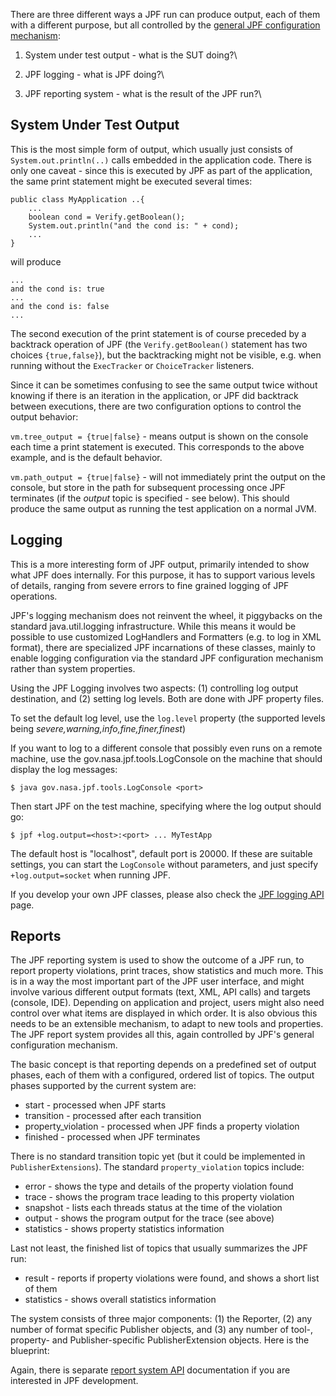 There are three different ways a JPF run can produce output, each of them with a different purpose, but all controlled by the [general JPF configuration mechanism](config):

  1. System under test output - what is the SUT doing?\

  2. JPF logging - what is JPF doing?\

  3. JPF reporting system - what is the result of the JPF run?\



## System Under Test Output ##

This is the most simple form of output, which usually just consists of `System.out.println(..)` calls embedded in the application code. There is only one caveat - since this is executed by JPF as part of the application, the same print statement might be executed several times:

~~~~~~~~ {.java}
public class MyApplication ..{
    ...
    boolean cond = Verify.getBoolean();
    System.out.println("and the cond is: " + cond);
    ...
}
~~~~~~~~

will produce

~~~~~~~~
...
and the cond is: true
...
and the cond is: false
...
~~~~~~~~

The second execution of the print statement is of course preceded by a backtrack operation of JPF (the `Verify.getBoolean()` statement has two choices `{true,false}`), but the backtracking might not be visible, e.g. when running without the `ExecTracker` or `ChoiceTracker` listeners.

Since it can be sometimes confusing to see the same output twice without knowing if there is an iteration in the application, or JPF did backtrack between executions, there are two configuration options to control the output behavior:

`vm.tree_output = {true|false}` - means output is shown on the console each time a print statement is executed. This corresponds to the above example, and is the default behavior.

`vm.path_output = {true|false}` - will not immediately print the output on the console, but store in the path for subsequent processing once JPF terminates (if the *output* topic is specified - see below). This should produce the same output as running the test application on a normal JVM.

## Logging ##

This is a more interesting form of JPF output, primarily intended to show what JPF does internally. For this purpose, it has to support various levels of details, ranging from severe errors to fine grained logging of JPF operations.

JPF's logging mechanism does not reinvent the wheel, it piggybacks on the standard java.util.logging infrastructure. While this means it would be possible to use customized LogHandlers and Formatters (e.g. to log in XML format), there are specialized JPF incarnations of these classes, mainly to enable logging configuration via the standard JPF configuration mechanism rather than system properties.

Using the JPF Logging involves two aspects: (1) controlling log output destination, and (2) setting log levels. Both are done with JPF property files.

To set the default log level, use the `log.level` property (the supported levels being *severe,warning,info,fine,finer,finest*)

If you want to log to a different console that possibly even runs on a remote machine, use the gov.nasa.jpf.tools.LogConsole on the machine that should display the log messages:

~~~~~~~~ {.bash}
$ java gov.nasa.jpf.tools.LogConsole <port>
~~~~~~~~

Then start JPF on the test machine, specifying where the log output should go:

~~~~~~~~ {.bash}
$ jpf +log.output=<host>:<port> ... MyTestApp
~~~~~~~~

The default host is "localhost", default port is 20000. If these are suitable settings, you can start the `LogConsole` without parameters, and just specify `+log.output=socket` when running JPF.


If you develop your own JPF classes, please also check the [JPF logging API](../devel/logging) page.

## Reports ##

The JPF reporting system is used to show the outcome of a JPF run, to report property violations, print traces, show statistics and much more. This is in a way the most important part of the JPF user interface, and might involve various different output formats (text, XML, API calls) and targets (console, IDE). Depending on application and project, users might also need control over what items are displayed in which order. It is also obvious this needs to be an extensible mechanism, to adapt to new tools and properties. The JPF report system provides all this, again controlled by JPF's general configuration mechanism.

The basic concept is that reporting depends on a predefined set of output phases, each of them with a configured, ordered list of topics. The output phases supported by the current system are:

  * start - processed when JPF starts
  * transition - processed after each transition
  * property_violation - processed when JPF finds a property violation
  * finished - processed when JPF terminates

There is no standard transition topic yet (but it could be implemented in `PublisherExtensions`). The standard `property_violation` topics include:

  * error - shows the type and details of the property violation found
  * trace - shows the program trace leading to this property violation
  * snapshot - lists each threads status at the time of the violation
  * output - shows the program output for the trace (see above)
  * statistics - shows property statistics information

Last not least, the finished list of topics that usually summarizes the JPF run:

  * result - reports if property violations were found, and shows a short list of them
  * statistics - shows overall statistics information

The system consists of three major components: (1) the Reporter, (2) any number of format specific Publisher objects, and (3) any number of tool-, property- and Publisher-specific PublisherExtension objects. Here is the blueprint:


Again, there is separate [report system API](../devel/report) documentation if you are interested in JPF development.
